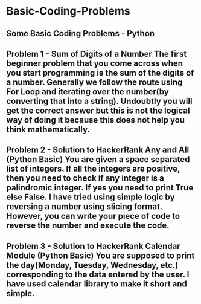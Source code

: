 # Basic-Coding-Problems
Some Basic Coding Problems - Python
-----------------------------------------------------------------------------------------------------------------------------------------------------------------------
Problem 1 - Sum of Digits of a Number
The first beginner problem that you come across when you start programming is the sum of the digits of a number. 
Generally we follow the route using For Loop and iterating over the number(by converting that into a string). Undoubtly you will get the correct answer but this is not the logical way of doing it because this does not help you think mathematically.
-----------------------------------------------------------------------------------------------------------------------------------------------------------------------
Problem 2 - Solution to HackerRank Any and All (Python Basic)
You are given a space separated list of integers. If all the integers are positive, then you need to check if any integer is a palindromic integer. If yes you need to print True else False. I have tried using simple logic by reversing a number using slicing format. However, you can write your piece of code to reverse the number and execute the code. 
-----------------------------------------------------------------------------------------------------------------------------------------------------------------------
Problem 3 - Solution to HackerRank Calendar Module (Python Basic)
You are supposed to print the day(Monday, Tuesday, Wednesday, etc.) corresponding to the data entered by the user. I have used calendar library to make it short and simple.
-----------------------------------------------------------------------------------------------------------------------------------------------------------------------
